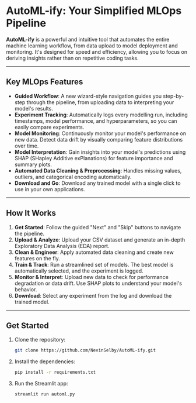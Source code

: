 # AutoML-ify: Your Simplified MLOps Pipeline

**AutoML-ify** is a powerful and intuitive tool that automates the entire machine learning workflow, from data upload to model deployment and monitoring. It's designed for speed and efficiency, allowing you to focus on deriving insights rather than on repetitive coding tasks.

---

## Key MLOps Features

*   **Guided Workflow**: A new wizard-style navigation guides you step-by-step through the pipeline, from uploading data to interpreting your model's results.
*   **Experiment Tracking**: Automatically logs every modelling run, including timestamps, model performance, and hyperparameters, so you can easily compare experiments.
*   **Model Monitoring**: Continuously monitor your model's performance on new data. Detect data drift by visually comparing feature distributions over time.
*   **Model Interpretation**: Gain insights into your model's predictions using SHAP (SHapley Additive exPlanations) for feature importance and summary plots.
*   **Automated Data Cleaning & Preprocessing**: Handles missing values, outliers, and categorical encoding automatically.
*   **Download and Go**: Download any trained model with a single click to use in your own applications.

---

## How It Works

1.  **Get Started**: Follow the guided "Next" and "Skip" buttons to navigate the pipeline.
2.  **Upload & Analyze**: Upload your CSV dataset and generate an in-depth Exploratory Data Analysis (EDA) report.
3.  **Clean & Engineer**: Apply automated data cleaning and create new features on the fly.
4.  **Train & Track**: Run a streamlined set of models. The best model is automatically selected, and the experiment is logged.
5.  **Monitor & Interpret**: Upload new data to check for performance degradation or data drift. Use SHAP plots to understand your model's behavior.
6.  **Download**: Select any experiment from the log and download the trained model.

---

## Get Started

1.  Clone the repository:
    ```bash
    git clone https://github.com/NevinSelby/AutoML-ify.git
    ```
2.  Install the dependencies:
    ```bash
    pip install -r requirements.txt
    ```
3.  Run the Streamlit app:
    ```bash
    streamlit run automl.py
    ``` 